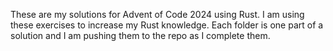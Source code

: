 These are my solutions for Advent of Code 2024 using Rust. I am using these exercises to increase my Rust knowledge. 
Each folder is one part of a solution and I am pushing them to the repo as I complete them.
